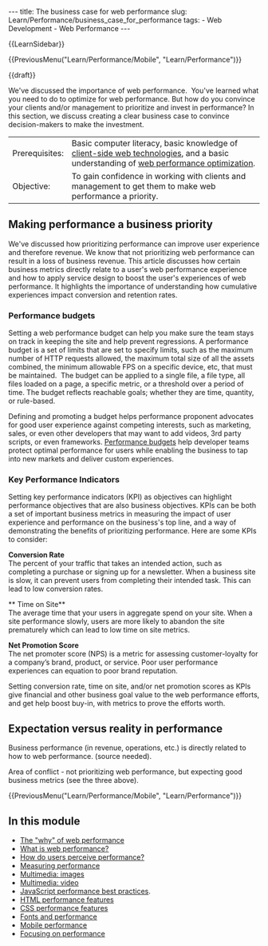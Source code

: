 --- title: The business case for web performance slug: Learn/Performance/business_case_for_performance tags: - Web Development - Web Performance ---

{{LearnSidebar}}

{{PreviousMenu("Learn/Performance/Mobile", "Learn/Performance")}}

{{draft}}

We've discussed the importance of web performance.  You've learned what you need to do to optimize for web performance. But how do you convince your clients and/or management to prioritize and invest in performance? In this section, we discuss creating a clear business case to convince decision-makers to make the investment.

<table><tbody><tr class="odd"><td>Prerequisites:</td><td>Basic computer literacy, basic knowledge of <a href="/en-US/docs/Learn/Getting_started_with_the_web">client-side web technologies</a>, and a basic understanding of <a href="/en-US/docs/Web/Performance">web performance optimization</a>.</td></tr><tr class="even"><td>Objective:</td><td>To gain confidence in working with clients and management to get them to make web performance a priority.</td></tr></tbody></table>

## Making performance a business priority

We've discussed how prioritizing performance can improve user experience and therefore revenue. We know that not prioritizing web performance can result in a loss of business revenue. This article discusses how certain business metrics directly relate to a user's web performance experience and how to apply service design to boost the user's experiences of web performance. It highlights the importance of understanding how cumulative experiences impact conversion and retention rates.

### Performance budgets

Setting a web performance budget can help you make sure the team stays on track in keeping the site and help prevent regressions. A performance budget is a set of limits that are set to specify limits, such as the maximum number of HTTP requests allowed, the maximum total size of all the assets combined, the minimum allowable FPS on a specific device, etc, that must be maintained.  The budget can be applied to a single file, a file type, all files loaded on a page, a specific metric, or a threshold over a period of time. The budget reflects reachable goals; whether they are time, quantity, or rule-based.

Defining and promoting a budget helps performance proponent advocates for good user experience against competing interests, such as marketing, sales, or even other developers that may want to add videos, 3rd party scripts, or even frameworks. [Performance budgets](/en-US/docs/Web/Performance/Performance_budgets) help developer teams protect optimal performance for users while enabling the business to tap into new markets and deliver custom experiences.

### **K**ey **P**erformance **I**ndicators

Setting key performance indicators (KPI) as objectives can highlight performance objectives that are also business objectives. KPIs can be both a set of important business metrics in measuring the impact of user experience and performance on the business's top line, and a way of demonstrating the benefits of prioritizing performance. Here are some KPIs to consider:

**Conversion Rate**  
The percent of your traffic that takes an intended action, such as completing a purchase or signing up for a newsletter. When a business site is slow, it can prevent users from completing their intended task. This can lead to low conversion rates.

** Time on Site**  
The average time that your users in aggregate spend on your site. When a site performance slowly, users are more likely to abandon the site prematurely which can lead to low time on site metrics.

**Net Promotion Score**  
The net promoter score (NPS) is a metric for assessing customer-loyalty for a company’s brand, product, or service. Poor user performance experiences can equation to poor brand reputation.

Setting conversion rate, time on site, and/or net promotion scores as KPIs give financial and other business goal value to the web performance efforts, and get help boost buy-in, with metrics to prove the efforts worth.

## Expectation versus reality in performance

Business performance (in revenue, operations, etc.) is directly related to how to web performance. (source needed).

Area of conflict - not prioritizing web performance, but expecting good business metrics (see the three above).

{{PreviousMenu("Learn/Performance/Mobile", "Learn/Performance")}}

## In this module

- [The "why" of web performance](/en-US/docs/Learn/Performance/why_web_performance)
- [What is web performance?](/en-US/docs/Learn/Performance/What_is_web_performance)
- [How do users perceive performance?](/en-US/docs/Learn/Performance/Perceived_performance)
- [Measuring performance](/en-US/docs/Learn/Performance/Measuring_performance)
- [Multimedia: images](/en-US/docs/Learn/Performance/Multimedia)
- [Multimedia: video](/en-US/docs/Learn/Performance/video)
- [JavaScript performance best practices](/en-US/docs/Learn/Performance/JavaScript).
- [HTML performance features](/en-US/docs/Learn/Performance/HTML)
- [CSS performance features](/en-US/docs/Learn/Performance/CSS)
- [Fonts and performance](/en-US/docs/Learn/Performance/Fonts)
- [Mobile performance](/en-US/docs/Learn/Performance/Mobile)
- [Focusing on performance](/en-US/docs/Learn/Performance/business_case_for_performance)
